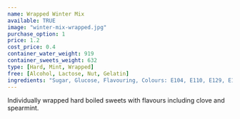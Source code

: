 ```yaml
---
name: Wrapped Winter Mix
available: TRUE
image: "winter-mix-wrapped.jpg"
purchase_option: 1
price: 1.2
cost_price: 0.4
container_water_weight: 919
container_sweets_weight: 632
type: [Hard, Mint, Wrapped]
free: [Alcohol, Lactose, Nut, Gelatin]
ingredients: "Sugar, Glucose, Flavouring, Colours: E104, E110, E129, E133, E150C, E153"
---
```

Individually wrapped hard boiled sweets with flavours including clove and spearmint.